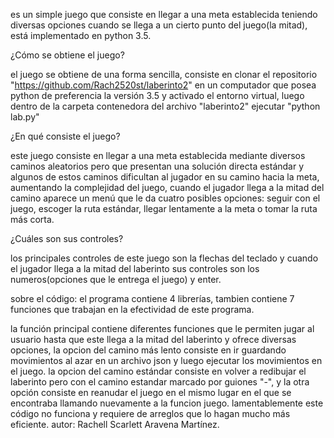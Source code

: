 
es un simple juego que consiste en llegar a una meta establecida teniendo diversas opciones cuando se llega a un cierto punto del juego(la mitad), está implementado en python 3.5.

¿Cómo se obtiene el juego?

el juego se obtiene de una forma sencilla, consiste en clonar el repositorio "https://github.com/Rach2520st/laberinto2" en un computador que posea python de preferencia la versión 3.5 y activado el entorno virtual, luego  dentro de la carpeta contenedora del archivo "laberinto2" ejecutar "python lab.py"

¿En qué consiste el juego?

este juego consiste en llegar a una meta establecida mediante diversos caminos aleatorios pero que presentan una solución directa estándar y algunos de estos caminos dificultan al jugador en su camino hacia la meta, aumentando la complejidad del juego, cuando el jugador llega a la mitad del camino aparece un menú que le da cuatro posibles opciones: seguir con el juego, escoger la ruta estándar, llegar lentamente a la meta o tomar la ruta más corta.

¿Cuáles son sus controles?

los principales controles de este juego son la flechas del teclado y cuando el jugador llega a la mitad del laberinto sus controles son los numeros(opciones que le entrega el juego) y enter.

sobre el código:
el programa contiene 4 librerías, tambien contiene 7 funciones que trabajan en la efectividad de este programa.

la función principal contiene diferentes funciones que le permiten jugar al usuario hasta que este llega a la mitad del laberinto y ofrece diversas opciones, la opcion del camino más lento consiste en ir guardando movimientos al azar en un archivo json y luego ejecutar los movimientos en el juego. la opcion del camino estándar consiste en volver a redibujar el laberinto pero con el camino estandar marcado por guiones "-", y la otra opción consiste en reanudar el juego en el mismo lugar en el que se encontraba llamando nuevamente a la funcion juego.
lamentablemente este código no funciona y requiere de arreglos que lo hagan mucho más eficiente.
autor: Rachell Scarlett Aravena Martínez.